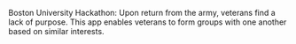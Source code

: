 Boston University Hackathon:
Upon return from the army, veterans find a lack of purpose. This app enables veterans to form groups with one another based on similar interests.

